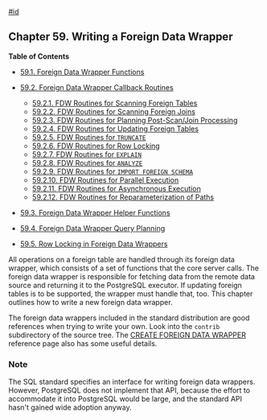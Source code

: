 [#id](#FDWHANDLER)

## Chapter 59. Writing a Foreign Data Wrapper

**Table of Contents**

  * [59.1. Foreign Data Wrapper Functions](fdw-functions)
  * [59.2. Foreign Data Wrapper Callback Routines](fdw-callbacks)

    - [59.2.1. FDW Routines for Scanning Foreign Tables](fdw-callbacks#FDW-CALLBACKS-SCAN)
    - [59.2.2. FDW Routines for Scanning Foreign Joins](fdw-callbacks#FDW-CALLBACKS-JOIN-SCAN)
    - [59.2.3. FDW Routines for Planning Post-Scan/Join Processing](fdw-callbacks#FDW-CALLBACKS-UPPER-PLANNING)
    - [59.2.4. FDW Routines for Updating Foreign Tables](fdw-callbacks#FDW-CALLBACKS-UPDATE)
    - [59.2.5. FDW Routines for `TRUNCATE`](fdw-callbacks#FDW-CALLBACKS-TRUNCATE)
    - [59.2.6. FDW Routines for Row Locking](fdw-callbacks#FDW-CALLBACKS-ROW-LOCKING)
    - [59.2.7. FDW Routines for `EXPLAIN`](fdw-callbacks#FDW-CALLBACKS-EXPLAIN)
    - [59.2.8. FDW Routines for `ANALYZE`](fdw-callbacks#FDW-CALLBACKS-ANALYZE)
    - [59.2.9. FDW Routines for `IMPORT FOREIGN SCHEMA`](fdw-callbacks#FDW-CALLBACKS-IMPORT)
    - [59.2.10. FDW Routines for Parallel Execution](fdw-callbacks#FDW-CALLBACKS-PARALLEL)
    - [59.2.11. FDW Routines for Asynchronous Execution](fdw-callbacks#FDW-CALLBACKS-ASYNC)
    - [59.2.12. FDW Routines for Reparameterization of Paths](fdw-callbacks#FDW-CALLBACKS-REPARAMETERIZE-PATHS)

  * [59.3. Foreign Data Wrapper Helper Functions](fdw-helpers)
  * [59.4. Foreign Data Wrapper Query Planning](fdw-planning)
  * [59.5. Row Locking in Foreign Data Wrappers](fdw-row-locking)



All operations on a foreign table are handled through its foreign data wrapper, which consists of a set of functions that the core server calls. The foreign data wrapper is responsible for fetching data from the remote data source and returning it to the PostgreSQL executor. If updating foreign tables is to be supported, the wrapper must handle that, too. This chapter outlines how to write a new foreign data wrapper.

The foreign data wrappers included in the standard distribution are good references when trying to write your own. Look into the `contrib` subdirectory of the source tree. The [CREATE FOREIGN DATA WRAPPER](sql-createforeigndatawrapper) reference page also has some useful details.

### Note

The SQL standard specifies an interface for writing foreign data wrappers. However, PostgreSQL does not implement that API, because the effort to accommodate it into PostgreSQL would be large, and the standard API hasn't gained wide adoption anyway.